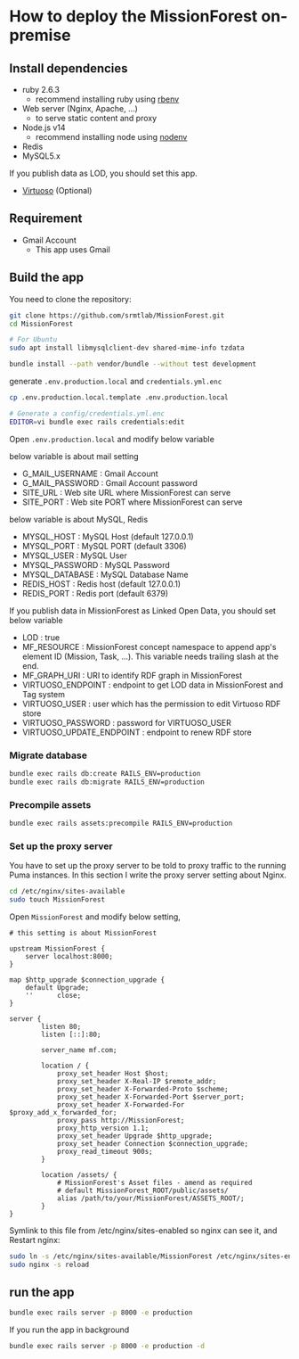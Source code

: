 How to deploy the MissionForest on-premise
===
## Install dependencies
- ruby 2.6.3
    - recommend installing ruby using [rbenv](https://github.com/rbenv/rbenv)
- Web server (Nginx, Apache, ...)
    - to serve static content and proxy
- Node.js v14
    - recommend installing node using [nodenv](https://github.com/nodenv/nodenv)
- Redis
- MySQL5.x

If you publish data as LOD, you should set this app.
- [Virtuoso](https://virtuoso.openlinksw.com/rdf/) (Optional)

## Requirement
- Gmail Account
    - This app uses Gmail

## Build the app
You need to clone the repository:
```bash
git clone https://github.com/srmtlab/MissionForest.git
cd MissionForest

# For Ubuntu
sudo apt install libmysqlclient-dev shared-mime-info tzdata

bundle install --path vendor/bundle --without test development
```

generate `.env.production.local` and `credentials.yml.enc`
```bash
cp .env.production.local.template .env.production.local

# Generate a config/credentials.yml.enc
EDITOR=vi bundle exec rails credentials:edit
```

Open `.env.production.local` and modify below variable

below variable is about mail setting
- G_MAIL_USERNAME : Gmail Account
- G_MAIL_PASSWORD : Gmail Account password
- SITE_URL : Web site URL where MissionForest can serve
- SITE_PORT : Web site PORT where MissionForest can serve

below variable is about MySQL, Redis
- MYSQL_HOST : MySQL Host (default 127.0.0.1)
- MYSQL_PORT : MySQL PORT (default 3306)
- MYSQL_USER : MySQL User
- MYSQL_PASSWORD : MySQL Password
- MYSQL_DATABASE : MySQL Database Name
- REDIS_HOST : Redis host (default 127.0.0.1)
- REDIS_PORT : Redis port (default 6379)

If you publish data in MissionForest as Linked Open Data, you should set below variable
- LOD : true
- MF_RESOURCE : MissionForest concept namespace to append app's element ID (Mission, Task, ...). This variable needs trailing slash at the end.
- MF_GRAPH_URI : URI to identify RDF graph in MissionForest
- VIRTUOSO_ENDPOINT : endpoint to get LOD data in MissionForest and Tag system
- VIRTUOSO_USER : user which has the permission to edit Virtuoso RDF store
- VIRTUOSO_PASSWORD : password for VIRTUOSO_USER
- VIRTUOSO_UPDATE_ENDPOINT : endpoint to renew RDF store

### Migrate database
```bash
bundle exec rails db:create RAILS_ENV=production
bundle exec rails db:migrate RAILS_ENV=production
```

### Precompile assets
```bash
bundle exec rails assets:precompile RAILS_ENV=production
```

### Set up the proxy server
You have to set up the proxy server to be told to proxy traffic to the running Puma instances. 
In this section I write the proxy server setting about Nginx.  
```bash
cd /etc/nginx/sites-available
sudo touch MissionForest
```
Open `MissionForest` and modify below setting, 
```
# this setting is about MissionForest

upstream MissionForest {
    server localhost:8000;
}

map $http_upgrade $connection_upgrade {
    default Upgrade;
    ''      close;
}

server {
        listen 80;
        listen [::]:80;

        server_name mf.com;

        location / {
            proxy_set_header Host $host;
            proxy_set_header X-Real-IP $remote_addr;
            proxy_set_header X-Forwarded-Proto $scheme;
            proxy_set_header X-Forwarded-Port $server_port;
            proxy_set_header X-Forwarded-For $proxy_add_x_forwarded_for;
            proxy_pass http://MissionForest;
            proxy_http_version 1.1;
            proxy_set_header Upgrade $http_upgrade;
            proxy_set_header Connection $connection_upgrade;
            proxy_read_timeout 900s;
        }
        
        location /assets/ {
            # MissionForest's Asset files - amend as required
            # default MissionForest_ROOT/public/assets/
            alias /path/to/your/MissionForest/ASSETS_ROOT/;
        }
}
```
Symlink to this file from /etc/nginx/sites-enabled so nginx can see it, and Restart nginx:
```bash
sudo ln -s /etc/nginx/sites-available/MissionForest /etc/nginx/sites-enabled/MissionForest
sudo nginx -s reload
```

## run the app
```bash
bundle exec rails server -p 8000 -e production
```

If you run the app in background
```bash
bundle exec rails server -p 8000 -e production -d
```